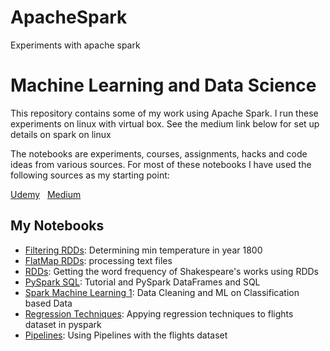 # ApacheSpark
Experiments with apache spark


# Machine Learning and Data Science

This repository contains some of my work using Apache Spark.  I run these experiments on linux with virtual box.  See the medium link below for set up details on spark on linux

The notebooks are experiments, courses, assignments, hacks and code ideas from various sources.  For most of these notebooks I have used the following sources as my starting point:

[Udemy](https://www.udemy.com/taming-big-data-with-apache-spark-hands-on/) &nbsp; 
[Medium](https://medium.freecodecamp.org/how-to-set-up-pyspark-for-your-jupyter-notebook-7399dd3cb389) &nbsp; 


## My Notebooks

* [Filtering RDDs](https://github.com/riched158/ApacheSpark/blob/master/spark_notebooks/FilterRDDs.ipynb): Determining min temperature in year 1800 
* [FlatMap RDDs](https://github.com/riched158/ApacheSpark/blob/master/spark_notebooks/FlatMapRDDs.ipynb): processing text files
* [RDDs](https://github.com/riched158/ApacheSpark/blob/master/spark_notebooks/PySparkRDDs1.ipynb): Getting the word frequency of Shakespeare's works using RDDs
* [PySpark SQL](https://github.com/riched158/ApacheSpark/blob/master/spark_notebooks/PySparkSQLDataFrames.ipynb): Tutorial and PySpark DataFrames and SQL
* [Spark Machine Learning 1](https://github.com/riched158/ApacheSpark/blob/master/spark_notebooks/SparkML_Flights.ipynb): Data Cleaning and ML on Classification based Data
* [Regression Techniques](https://github.com/riched158/ApacheSpark/blob/master/spark_notebooks/RegressionTechniques.ipynb):  Appying regression techniques to flights dataset in pyspark
* [Pipelines](https://github.com/riched158/ApacheSpark/blob/master/spark_notebooks/PipeLineTechniques.ipynb): Using Pipelines with the flights dataset
